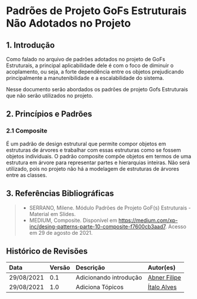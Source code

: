 # Padrões de Projeto GoFs Estruturais Não Adotados no Projeto

## 1. Introdução

Como falado no arquivo de padrões adotados no projeto de GoFs Estruturais, a principal aplicabilidade dele é com o foco de diminuir o acoplamento, ou seja, a forte dependência entre os objetos prejudicando principalmente a manutenibilidade e a escalabilidade do sistema.

Nesse documento serão abordados os padrões de projeto Gofs Estruturais que não serão utilizados no projeto.

## 2. Princípios e Padrões

### 2.1 Composite

É um padrão de design estrutural que permite compor objetos em estruturas de árvores e trabalhar com essas estruturas como se fossem objetos individuais. O padrão composite compõe objetos em termos de uma estrutura em árvore para representar partes e hierarquias inteiras. Não será utilizado, pois no projeto não há a modelagem de estruturas de árvores entre as classes.

## 3. Referências Bibliográficas

> - SERRANO, Milene. Módulo Padrões de Projeto GoF(s) Estruturais - Material em Slides.
> - MEDIUM, Composite. Disponível em <https://medium.com/xp-inc/desing-patterns-parte-10-composite-f7600cb3aad7>. Acesso em 29 de agosto de 2021.

## Histórico de Revisões

| Data       | Versão | Descrição              | Autor(es)                                    |
| :--------- | :----- | :--------------------- | :------------------------------------------- |
| 29/08/2021 | 0.1    | Adicionando introdução | [Abner Filipe](https://github.com/abner423)  |
| 29/08/2021 | 1.0    | Adiciona Tópicos       | [Ítalo Alves](https://github.com/alvesitalo) |
